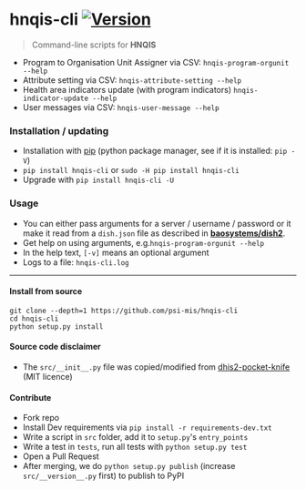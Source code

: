 # hnqis-cli [![Version](https://img.shields.io/pypi/v/hnqis-cli.svg)](https://pypi.python.org/pypi/hnqis-cli)

> Command-line scripts for **HNQIS**

* Program to Organisation Unit Assigner via CSV: `hnqis-program-orgunit --help`
* Attribute setting via CSV: `hnqis-attribute-setting --help`
* Health area indicators update (with program indicators) `hnqis-indicator-update --help`
* User messages via CSV: `hnqis-user-message --help`

### Installation / updating

* Installation with [pip](https://pip.pypa.io/en/stable/installing) (python package manager, see if it is installed: `pip -V`)
* `pip install hnqis-cli` or `sudo -H pip install hnqis-cli`
* Upgrade with `pip install hnqis-cli -U`

### Usage

* You can either pass arguments for a server / username / password or it make it read from a `dish.json` file as described in [**baosystems/dish2**](https://github.com/baosystems/dish2#configuration).
* Get help on using arguments, e.g.`hnqis-program-orgunit --help`
* In the help text, `[-v]` means an optional argument
* Logs to a file: `hnqis-cli.log`

---

#### Install from source

```
git clone --depth=1 https://github.com/psi-mis/hnqis-cli
cd hnqis-cli
python setup.py install
```

#### Source code disclaimer
- The `src/__init__.py` file was copied/modified from [dhis2-pocket-knife](https://github.com/davidhuser/dhis2-pocket-knife) (MIT licence)


#### Contribute

- Fork repo
- Install Dev requirements via `pip install -r requirements-dev.txt`
- Write a script in `src` folder, add it to `setup.py`'s `entry_points`
- Write a test in `tests`, run all tests with `python setup.py test`
- Open a Pull Request
- After merging, we do `python setup.py publish` (increase `src/__version__.py` first) to publish to PyPI

